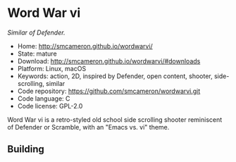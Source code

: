 # Word War vi

_Similar of Defender._

- Home: http://smcameron.github.io/wordwarvi/
- State: mature
- Download: http://smcameron.github.io/wordwarvi/#downloads
- Platform: Linux, macOS
- Keywords: action, 2D, inspired by Defender, open content, shooter, side-scrolling, similar
- Code repository: https://github.com/smcameron/wordwarvi.git
- Code language: C
- Code license: GPL-2.0

Word War vi is a retro-styled old school side scrolling shooter reminiscent of Defender or Scramble, with an "Emacs vs. vi" theme.

## Building
